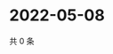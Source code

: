 # 2022-05-08

共 0 条

<!-- BEGIN WEIBO -->
<!-- 最后更新时间 Sun May 08 2022 02:18:05 GMT+0800 (China Standard Time) -->

<!-- END WEIBO -->
